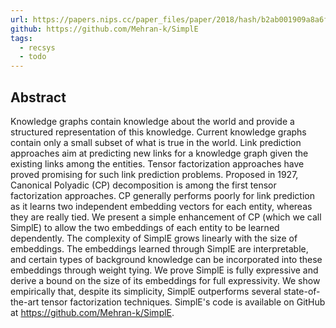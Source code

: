 ```yaml
---
url: https://papers.nips.cc/paper_files/paper/2018/hash/b2ab001909a8a6f04b51920306046ce5-Abstract.html
github: https://github.com/Mehran-k/SimplE
tags:
  - recsys
  - todo
---
```

## Abstract

Knowledge graphs contain knowledge about the world and provide a structured representation of this knowledge. Current knowledge graphs contain only a small subset of what is true in the world. Link prediction approaches aim at predicting new links for a knowledge graph given the existing links among the entities. Tensor factorization approaches have proved promising for such link prediction problems. Proposed in 1927, Canonical Polyadic (CP) decomposition is among the first tensor factorization approaches. CP generally performs poorly for link prediction as it learns two independent embedding vectors for each entity, whereas they are really tied. We present a simple enhancement of CP (which we call SimplE) to allow the two embeddings of each entity to be learned dependently. The complexity of SimplE grows linearly with the size of embeddings. The embeddings learned through SimplE are interpretable, and certain types of background knowledge can be incorporated into these embeddings through weight tying. We prove SimplE is fully expressive and derive a bound on the size of its embeddings for full expressivity. We show empirically that, despite its simplicity, SimplE outperforms several state-of-the-art tensor factorization techniques. SimplE's code is available on GitHub at https://github.com/Mehran-k/SimplE.

